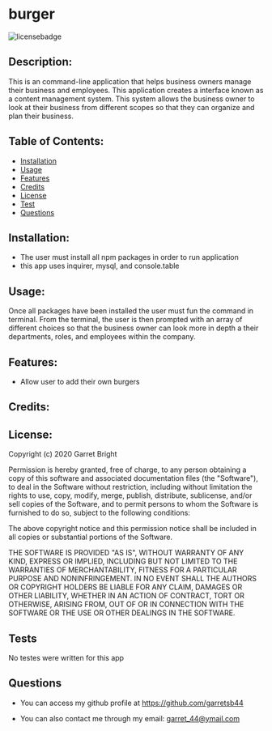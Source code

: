 # burger

![licensebadge](https://img.shields.io/badge/license-MIT-brightgreen)

## Description:

This is an command-line application that helps business owners manage their business and employees.  This application creates a interface known as a content management system.  This system allows the business owner to look at their business from different scopes so that they can organize and plan their business.  


## Table of Contents:

- [Installation](#installation)
- [Usage](#usage) 
- [Features](#features)
- [Credits](#credits)
- [License](#license)
- [Test](#test) 
- [Questions](#questions)

## Installation:

- The user must install all npm packages in order to run application
- this app uses inquirer, mysql, and console.table 

## Usage:

Once all packages have been installed the user must fun the command in terminal.  From the terminal, the user is then prompted with an array of different choices so that the business owner can look more in depth a their departments, roles, and employees within the company.  

## Features:

* Allow user to add their own burgers 

 

## Credits:


## License:

Copyright (c) 2020 Garret Bright

Permission is hereby granted, free of charge, to any person obtaining a copy
of this software and associated documentation files (the "Software"), to deal
in the Software without restriction, including without limitation the rights
to use, copy, modify, merge, publish, distribute, sublicense, and/or sell
copies of the Software, and to permit persons to whom the Software is
furnished to do so, subject to the following conditions:

The above copyright notice and this permission notice shall be included in all
copies or substantial portions of the Software.

THE SOFTWARE IS PROVIDED "AS IS", WITHOUT WARRANTY OF ANY KIND, EXPRESS OR
IMPLIED, INCLUDING BUT NOT LIMITED TO THE WARRANTIES OF MERCHANTABILITY,
FITNESS FOR A PARTICULAR PURPOSE AND NONINFRINGEMENT. IN NO EVENT SHALL THE
AUTHORS OR COPYRIGHT HOLDERS BE LIABLE FOR ANY CLAIM, DAMAGES OR OTHER
LIABILITY, WHETHER IN AN ACTION OF CONTRACT, TORT OR OTHERWISE, ARISING FROM,
OUT OF OR IN CONNECTION WITH THE SOFTWARE OR THE USE OR OTHER DEALINGS IN THE
SOFTWARE. 


## Tests

No testes were written for this app 


## Questions 

- You can access my github profile at https://github.com/garretsb44

- You can also contact me through my email: garret_44@ymail.com